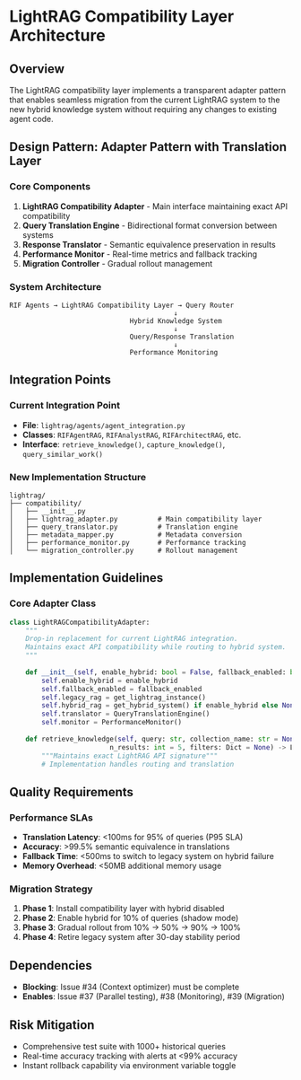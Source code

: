# LightRAG Compatibility Layer Architecture

## Overview

The LightRAG compatibility layer implements a transparent adapter pattern that enables seamless migration from the current LightRAG system to the new hybrid knowledge system without requiring any changes to existing agent code.

## Design Pattern: Adapter Pattern with Translation Layer

### Core Components

1. **LightRAG Compatibility Adapter** - Main interface maintaining exact API compatibility
2. **Query Translation Engine** - Bidirectional format conversion between systems
3. **Response Translator** - Semantic equivalence preservation in results
4. **Performance Monitor** - Real-time metrics and fallback tracking
5. **Migration Controller** - Gradual rollout management

### System Architecture

```
RIF Agents → LightRAG Compatibility Layer → Query Router
                                         ↓
                              Hybrid Knowledge System
                                         ↓
                              Query/Response Translation
                                         ↓
                              Performance Monitoring
```

## Integration Points

### Current Integration Point
- **File**: `lightrag/agents/agent_integration.py`
- **Classes**: `RIFAgentRAG`, `RIFAnalystRAG`, `RIFArchitectRAG`, etc.
- **Interface**: `retrieve_knowledge()`, `capture_knowledge()`, `query_similar_work()`

### New Implementation Structure
```
lightrag/
├── compatibility/
│   ├── __init__.py
│   ├── lightrag_adapter.py          # Main compatibility layer
│   ├── query_translator.py          # Translation engine
│   ├── metadata_mapper.py           # Metadata conversion
│   ├── performance_monitor.py       # Performance tracking
│   └── migration_controller.py      # Rollout management
```

## Implementation Guidelines

### Core Adapter Class
```python
class LightRAGCompatibilityAdapter:
    """
    Drop-in replacement for current LightRAG integration.
    Maintains exact API compatibility while routing to hybrid system.
    """
    
    def __init__(self, enable_hybrid: bool = False, fallback_enabled: bool = True):
        self.enable_hybrid = enable_hybrid
        self.fallback_enabled = fallback_enabled
        self.legacy_rag = get_lightrag_instance()
        self.hybrid_rag = get_hybrid_system() if enable_hybrid else None
        self.translator = QueryTranslationEngine()
        self.monitor = PerformanceMonitor()
    
    def retrieve_knowledge(self, query: str, collection_name: str = None, 
                         n_results: int = 5, filters: Dict = None) -> List[Dict]:
        """Maintains exact LightRAG API signature"""
        # Implementation handles routing and translation
```

## Quality Requirements

### Performance SLAs
- **Translation Latency**: <100ms for 95% of queries (P95 SLA)
- **Accuracy**: >99.5% semantic equivalence in translations
- **Fallback Time**: <500ms to switch to legacy system on hybrid failure
- **Memory Overhead**: <50MB additional memory usage

### Migration Strategy
1. **Phase 1**: Install compatibility layer with hybrid disabled
2. **Phase 2**: Enable hybrid for 10% of queries (shadow mode)
3. **Phase 3**: Gradual rollout from 10% → 50% → 90% → 100%
4. **Phase 4**: Retire legacy system after 30-day stability period

## Dependencies
- **Blocking**: Issue #34 (Context optimizer) must be complete
- **Enables**: Issue #37 (Parallel testing), #38 (Monitoring), #39 (Migration)

## Risk Mitigation
- Comprehensive test suite with 1000+ historical queries
- Real-time accuracy tracking with alerts at <99% accuracy
- Instant rollback capability via environment variable toggle